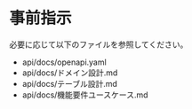 # 事前指示
必要に応じて以下のファイルを参照してください。
- api/docs/openapi.yaml
- api/docs/ドメイン設計.md
- api/docs/テーブル設計.md
- api/docs/機能要件ユースケース.md
